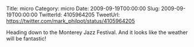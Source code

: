 Title: micro
Category: micro
Date: 2009-09-19T00:00:00
Slug: 2009-09-19T00:00:00
TwitterId: 4105964205
TweetUrl: https://twitter.com/mark_philpot/status/4105964205

Heading down to the Monterey Jazz Festival. And it looks like the weather will be fantastic!